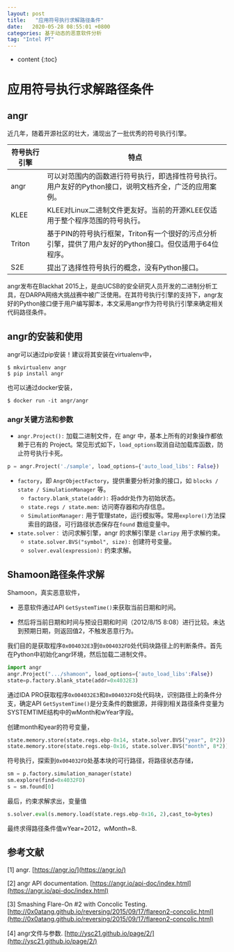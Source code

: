 ```yaml
---
layout: post
title:   "应用符号执行求解路径条件"
date:   2020-05-28 08:55:01 +0800
categories: 基于动态的恶意软件分析
tag: "Intel PT"
---
```


* content
{:toc}






# 应用符号执行求解路径条件

## angr

近几年，随着开源社区的壮大，涌现出了一批优秀的符号执行引擎。

| 符号执行引擎 | 特点                                                         |
| ------------ | ------------------------------------------------------------ |
| angr         | 可以对范围内的函数进行符号执行，即选择性符号执行。  用户友好的Python接口，说明文档齐全，广泛的应用案例。 |
| KLEE         | KLEE对Linux二进制文件更友好。当前的开源KLEE仅适用于整个程序范围的符号执行。 |
| Triton       | 基于PIN的符号执行框架，Triton有一个很好的污点分析引擎，提供了用户友好的Python接口。但仅适用于64位程序。 |
| S2E          | 提出了选择性符号执行的概念，没有Python接口。                 |

angr发布在Blackhat 2015上，是由UCSB的安全研究人员开发的二进制分析工具，在DARPA网络大挑战赛中被广泛使用。在其符号执行引擎的支持下，angr友好的Python接口便于用户编写脚本，本文采用angr作为符号执行引擎来确定相关代码路径条件。

## angr的安装和使用

angr可以通过pip安装！建议将其安装在virtualenv中，

```shell
$ mkvirtualenv angr
$ pip install angr
```

也可以通过docker安装，

```shell
$ docker run -it angr/angr
```

### angr关键方法和参数

* `angr.Project():` 加载二进制文件，在 angr 中，基本上所有的对象操作都依赖于已有的 Project。常见形式如下，`load_options`取消自动加载库函数，防止符号执行卡死。

```python
p = angr.Project('./sample', load_options={'auto_load_libs': False})
```

* `factory`，即 `AngrObjectFactory`，提供重要分析对象的接口，如 `blocks / state / SimulationManager` 等。
  * `factory.blank_state(addr):` 将addr处作为初始状态。
  * `state.regs / state.mem:` 访问寄存器和内存信息。
  * `SimulationManager:` 用于管理state，运行模拟等。常用`explore()`方法探索目的路径，可行路径状态保存在`found` 数组变量中。
* `state.solver：` 访问求解引擎，angr 的求解引擎是 `claripy` 用于求解约束。
  * `state.solver.BVS("symbol", size):` 创建符号变量。
  * `solver.eval(expression):` 约束求解。

## Shamoon路径条件求解

Shamoon，真实恶意软件，

* 恶意软件通过API  `GetSystemTime()`来获取当前日期和时间。

* 然后将当前日期和时间与预设日期和时间（2012/8/15 8:08）进行比较。未达到预期日期，则返回值2，不触发恶意行为。

我们目的是获取程序`0x004032E3`到`0x004032FD`处代码块路径上的判断条件。首先在Python中初始化angr环境，然后加载二进制文件。

```python
import angr
angr.Project(".../shamoon", load_options={'auto_load_libs':False})
state=p.factory.blank_state(addr=0x4032E3)
```

通过IDA PRO获取程序`0x004032E3`和`0x004032FD`处代码块，识别路径上的条件分支，确定API `GetSystemTime()`是分支条件的数据源，并得到相关路径条件变量为SYSTEMTIME结构中的wMonth和wYear字段。

创建month和year的符号变量，

```python
state.memory.store(state.regs.ebp-0x14, state.solver.BVS("year", 8*2))
state.memory.store(state.regs.ebp-0x16, state.solver.BVS("month", 8*2))
```

符号执行，探索到`0x004032FD`处基本块的可行路径，将路径状态存储，

```python
sm = p.factory.simulation_manager(state)
sm.explore(find=0x4032FD)
s = sm.found[0]
```

最后，约束求解求出，变量值

```python
s.solver.eval(s.memory.load(state.regs.ebp-0x16, 2),cast_to=bytes)
```

最终求得路径条件值wYear=2012，wMonth=8.



## 参考文献

[1] angr. [https://angr.io/](https://angr.io/)

[2] angr API documentation. [https://angr.io/api-doc/index.html](https://angr.io/api-doc/index.html)

[3] Smashing Flare-On #2 with Concolic Testing. [http://0x0atang.github.io/reversing/2015/09/17/flareon2-concolic.html](http://0x0atang.github.io/reversing/2015/09/17/flareon2-concolic.html)

[4] angr文件与参数. [http://ysc21.github.io/page/2/](http://ysc21.github.io/page/2/)


